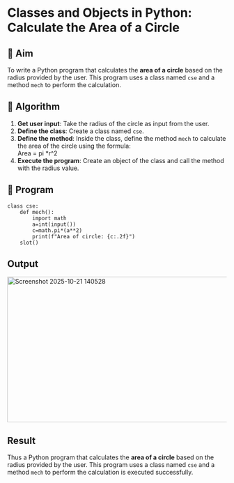 # Classes and Objects in Python: Calculate the Area of a Circle

## 🎯 Aim
To write a Python program that calculates the **area of a circle** based on the radius provided by the user. This program uses a class named `cse` and a method `mech` to perform the calculation.

## 🧠 Algorithm
1. **Get user input**: Take the radius of the circle as input from the user.
2. **Define the class**: Create a class named `cse`.
3. **Define the method**: Inside the class, define the method `mech` to calculate the area of the circle using the formula:  
   Area = pi *r^2 
4. **Execute the program**: Create an object of the class and call the method with the radius value.

## 🧾 Program

```
class cse:
    def mech():
        import math
        a=int(input())
        c=math.pi*(a**2)
        print(f"Area of circle: {c:.2f}")
    slot()
```

## Output
<img width="822" height="334" alt="Screenshot 2025-10-21 140528" src="https://github.com/user-attachments/assets/c6f1c0db-a534-4cfd-b6a6-9561e1006018" />

## Result
Thus  a Python program that calculates the **area of a circle** based on the radius provided by the user. This program uses a class named `cse` and a method `mech` to perform the calculation is executed successfully.
